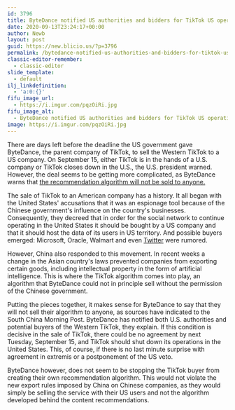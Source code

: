 ```yaml
---
id: 3796
title: ByteDance notified US authorities and bidders for TikTok US operations that it will not sell their recommendation algorithm
date: 2020-09-13T23:24:17+00:00
author: Newb
layout: post
guid: https://new.blicio.us/?p=3796
permalink: /bytedance-notified-us-authorities-and-bidders-for-tiktok-us-operations-that-it-will-not-sell-their-recommendation-algorithm/
classic-editor-remember:
  - classic-editor
slide_template:
  - default
ilj_linkdefinition:
  - 'a:0:{}'
fifu_image_url:
  - https://i.imgur.com/pqzOiRi.jpg
fifu_image_alt:
  - ByteDance notified US authorities and bidders for TikTok US operations that it will not sell their recommendation algorithm
image: https://i.imgur.com/pqzOiRi.jpg
---
```

There are days left before the deadline the US government gave ByteDance, the parent company of TikTok, to sell the Western TikTok to a US company. On September 15, either TikTok is in the hands of a U.S. company or TikTok closes down in the U.S., the U.S. president warned. However, the deal seems to be getting more complicated, as ByteDance warns that [the recommendation algorithm will not be sold to anyone.](https://www.scmp.com/economy/china-economy/article/3101362/tiktoks-algorithm-not-sale-bytedance-tells-us-source)

The sale of TikTok to an American company has a history. It all began with the United States' accusations that it was an espionage tool because of the Chinese government's influence on the country's businesses. Consequently, they decreed that in order for the social network to continue operating in the United States it should be bought by a US company and that it should host the data of its users in US territory. And possible buyers emerged: Microsoft, Oracle, Walmart and even [Twitter](https://new.blicio.us/how-to-promote-your-startup-using-twitter/) were rumored.

However, China also responded to this movement. In recent weeks a change in the Asian country's laws prevented companies from exporting certain goods, including intellectual property in the form of artificial intelligence. This is where the TikTok algorithm comes into play, an algorithm that ByteDance could not in principle sell without the permission of the Chinese government.

Putting the pieces together, it makes sense for ByteDance to say that they will not sell their algorithm to anyone, as sources have indicated to the South China Morning Post. ByteDance has notified both U.S. authorities and potential buyers of the Western TikTok, they explain. If this condition is decisive in the sale of TikTok, there could be no agreement by next Tuesday, September 15, and TikTok should shut down its operations in the United States. This, of course, if there is no last minute surprise with agreement in extremis or a postponement of the US veto.

ByteDance however, does not seem to be stopping the TikTok buyer from creating their own recommendation algorithm. This would not violate the new export rules imposed by China on Chinese companies, as they would simply be selling the service with their US users and not the algorithm developed behind the content recommendations.